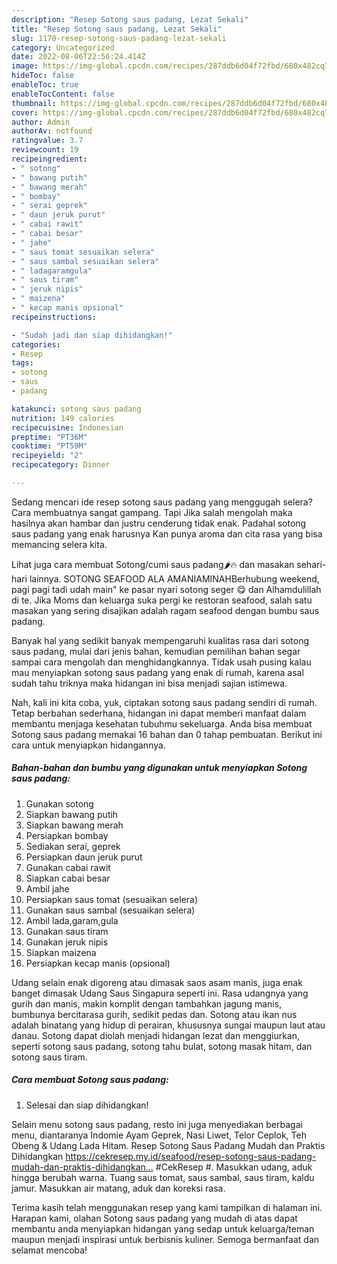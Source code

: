 ```yaml
---
description: "Resep Sotong saus padang, Lezat Sekali"
title: "Resep Sotong saus padang, Lezat Sekali"
slug: 1170-resep-sotong-saus-padang-lezat-sekali
category: Uncategorized
date: 2022-08-06T22:56:24.414Z
image: https://img-global.cpcdn.com/recipes/287ddb6d04f72fbd/680x482cq70/sotong-saus-padang-foto-resep-utama.jpg
hideToc: false
enableToc: true
enableTocContent: false
thumbnail: https://img-global.cpcdn.com/recipes/287ddb6d04f72fbd/680x482cq70/sotong-saus-padang-foto-resep-utama.jpg
cover: https://img-global.cpcdn.com/recipes/287ddb6d04f72fbd/680x482cq70/sotong-saus-padang-foto-resep-utama.jpg
author: Admin
authorAv: notfound
ratingvalue: 3.7
reviewcount: 19
recipeingredient:
- " sotong"
- " bawang putih"
- " bawang merah"
- " bombay"
- " serai geprek"
- " daun jeruk purut"
- " cabai rawit"
- " cabai besar"
- " jahe"
- " saus tomat sesuaikan selera"
- " saus sambal sesuaikan selera"
- " ladagaramgula"
- " saus tiram"
- " jeruk nipis"
- " maizena"
- " kecap manis opsional"
recipeinstructions:

- "Sudah jadi dan siap dihidangkan!"
categories:
- Resep
tags:
- sotong
- saus
- padang

katakunci: sotong saus padang 
nutrition: 149 calories
recipecuisine: Indonesian
preptime: "PT36M"
cooktime: "PT59M"
recipeyield: "2"
recipecategory: Dinner

---
```



Sedang mencari ide resep sotong saus padang yang menggugah selera? Cara membuatnya sangat gampang. Tapi Jika salah mengolah maka hasilnya akan hambar dan justru cenderung tidak enak. Padahal sotong saus padang yang enak harusnya Kan punya aroma dan cita rasa yang bisa memancing selera kita.


Lihat juga cara membuat Sotong/cumi saus padang🌶️🔥 dan masakan sehari-hari lainnya. SOTONG SEAFOOD ALA AMANIAMINAHBerhubung weekend, pagi pagi tadi udah main&#34; ke pasar nyari sotong seger 😋 dan Alhamdulillah di te. Jika Moms dan keluarga suka pergi ke restoran seafood, salah satu masakan yang sering disajikan adalah ragam seafood dengan bumbu saus padang.

Banyak hal yang sedikit banyak mempengaruhi kualitas rasa dari sotong saus padang, mulai dari jenis bahan, kemudian pemilihan bahan segar sampai cara mengolah dan menghidangkannya. Tidak usah pusing kalau mau menyiapkan sotong saus padang yang enak di rumah, karena asal sudah tahu triknya maka hidangan ini bisa menjadi sajian istimewa.


Nah, kali ini kita coba, yuk, ciptakan sotong saus padang sendiri di rumah. Tetap berbahan sederhana, hidangan ini dapat memberi manfaat dalam membantu menjaga kesehatan tubuhmu sekeluarga. Anda bisa membuat Sotong saus padang memakai 16 bahan dan 0 tahap pembuatan. Berikut ini cara untuk menyiapkan hidangannya.

<!--inarticleads1-->

##### Bahan-bahan dan bumbu yang digunakan untuk menyiapkan Sotong saus padang:

1. Gunakan  sotong
1. Siapkan  bawang putih
1. Siapkan  bawang merah
1. Persiapkan  bombay
1. Sediakan  serai, geprek
1. Persiapkan  daun jeruk purut
1. Gunakan  cabai rawit
1. Siapkan  cabai besar
1. Ambil  jahe
1. Persiapkan  saus tomat (sesuaikan selera)
1. Gunakan  saus sambal (sesuaikan selera)
1. Ambil  lada,garam,gula
1. Gunakan  saus tiram
1. Gunakan  jeruk nipis
1. Siapkan  maizena
1. Persiapkan  kecap manis (opsional)


Udang selain enak digoreng atau dimasak saos asam manis, juga enak banget dimasak Udang Saus Singapura seperti ini. Rasa udangnya yang gurih dan manis, makin komplit dengan tambahkan jagung manis, bumbunya bercitarasa gurih, sedikit pedas dan. Sotong atau ikan nus adalah binatang yang hidup di perairan, khususnya sungai maupun laut atau danau. Sotong dapat diolah menjadi hidangan lezat dan menggiurkan, seperti sotong saus padang, sotong tahu bulat, sotong masak hitam, dan sotong saus tiram. 

<!--inarticleads2-->

##### Cara membuat Sotong saus padang:


1. Selesai dan siap dihidangkan!

Selain menu sotong saus padang, resto ini juga menyediakan berbagai menu, diantaranya Indomie Ayam Geprek, Nasi Liwet, Telor Ceplok, Teh Obeng &amp; Udang Lada Hitam. Resep Sotong Saus Padang Mudah dan Praktis Dihidangkan https://cekresep.my.id/seafood/resep-sotong-saus-padang-mudah-dan-praktis-dihidangkan… #CekResep #. Masukkan udang, aduk hingga berubah warna. Tuang saus tomat, saus sambal, saus tiram, kaldu jamur. Masukkan air matang, aduk dan koreksi rasa. 

Terima kasih telah menggunakan resep yang kami tampilkan di halaman ini. Harapan kami, olahan Sotong saus padang yang mudah di atas dapat membantu anda menyiapkan hidangan yang sedap untuk keluarga/teman maupun menjadi inspirasi untuk berbisnis kuliner. Semoga bermanfaat dan selamat mencoba!
